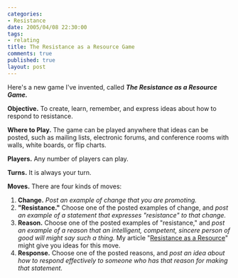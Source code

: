 ```yaml
--- 
categories: 
- Resistance
date: 2005/04/08 22:30:00
tags: 
- relating
title: The Resistance as a Resource Game
comments: true
published: true
layout: post
---
```


<p>Here's a new game I've invented, called <strong>
<em>The Resistance as a Resource Game.</em>
</strong>
</p>
<p>
<strong>Objective.</strong>  To create, learn, remember, and express ideas about how to respond to resistance.</p>
<p>
<strong>Where to Play.</strong>  The game can be played anywhere that ideas can be posted, such as mailing lists, electronic forums, and conference rooms with walls, white boards, or flip charts.</p>
<p>
<strong>Players.</strong>  Any number of players can play.</p>
<p>
<strong>Turns.</strong>  It is always your turn.</p>
<p>
<strong>Moves.</strong>  There are four kinds of moves:</p>
<ol>
<li>
<strong>Change.</strong>
<em>Post an example of change that you are promoting.</em>
</li>
<li>
<strong>"Resistance."</strong>  Choose one of the posted examples of change, and <em>post an example of a statement that expresses "resistance" to that change.</em>
</li>
<li>
<strong>Reason.</strong>  Choose one of the posted examples of "resistance," and <em>post an example of a reason that an intelligent, competent, sincere person of good will might say such a thing.</em>  My article "<a href="http://dhemery.com/articles/resistance_as_a_resource/">Resistance as a Resource</a>" might give you ideas for this move.</li>
<li>
<strong>Response.</strong>  Choose one of the posted reasons, and <em>post an idea about how to respond effectively to someone who has that reason for making that statement.</em>
</li>
</ol>
